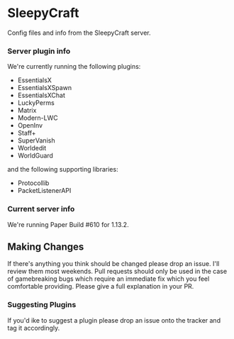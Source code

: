 # SleepyCraft
Config files and info from the SleepyCraft server. 

### Server plugin info
We're currently running the following plugins:

- EssentialsX
- EssentialsXSpawn
- EssentialsXChat
- LuckyPerms
- Matrix
- Modern-LWC
- OpenInv
- Staff+
- SuperVanish
- Worldedit
- WorldGuard

and the following supporting libraries:

- Protocollib
- PacketListenerAPI

### Current server info
We're running Paper Build #610 for 1.13.2.

## Making Changes
If there's anything you think should be changed please drop an issue. I'll review them most weekends. Pull requests should only be used in the case of gamebreaking bugs which require an immediate fix which you feel comfortable providing. Please give a full explanation in your PR.

### Suggesting Plugins
If you'd ike to suggest a plugin please drop an issue onto the tracker and tag it accordingly. 
